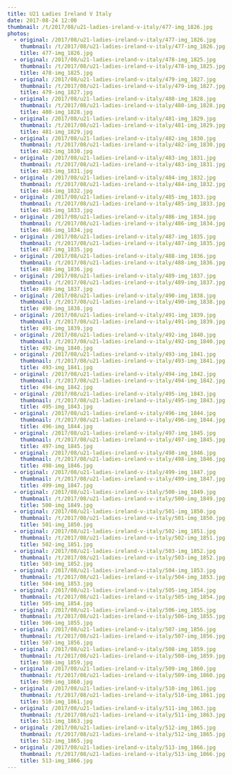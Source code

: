 ```yaml
---
title: U21 Ladies Ireland V Italy
date: 2017-08-24 12:00
thumbnail: /t/2017/08/u21-ladies-ireland-v-italy/477-img_1826.jpg
photos:
  - original: /2017/08/u21-ladies-ireland-v-italy/477-img_1826.jpg
    thumbnail: /t/2017/08/u21-ladies-ireland-v-italy/477-img_1826.jpg
    title: 477-img_1826.jpg
  - original: /2017/08/u21-ladies-ireland-v-italy/478-img_1825.jpg
    thumbnail: /t/2017/08/u21-ladies-ireland-v-italy/478-img_1825.jpg
    title: 478-img_1825.jpg
  - original: /2017/08/u21-ladies-ireland-v-italy/479-img_1827.jpg
    thumbnail: /t/2017/08/u21-ladies-ireland-v-italy/479-img_1827.jpg
    title: 479-img_1827.jpg
  - original: /2017/08/u21-ladies-ireland-v-italy/480-img_1828.jpg
    thumbnail: /t/2017/08/u21-ladies-ireland-v-italy/480-img_1828.jpg
    title: 480-img_1828.jpg
  - original: /2017/08/u21-ladies-ireland-v-italy/481-img_1829.jpg
    thumbnail: /t/2017/08/u21-ladies-ireland-v-italy/481-img_1829.jpg
    title: 481-img_1829.jpg
  - original: /2017/08/u21-ladies-ireland-v-italy/482-img_1830.jpg
    thumbnail: /t/2017/08/u21-ladies-ireland-v-italy/482-img_1830.jpg
    title: 482-img_1830.jpg
  - original: /2017/08/u21-ladies-ireland-v-italy/483-img_1831.jpg
    thumbnail: /t/2017/08/u21-ladies-ireland-v-italy/483-img_1831.jpg
    title: 483-img_1831.jpg
  - original: /2017/08/u21-ladies-ireland-v-italy/484-img_1832.jpg
    thumbnail: /t/2017/08/u21-ladies-ireland-v-italy/484-img_1832.jpg
    title: 484-img_1832.jpg
  - original: /2017/08/u21-ladies-ireland-v-italy/485-img_1833.jpg
    thumbnail: /t/2017/08/u21-ladies-ireland-v-italy/485-img_1833.jpg
    title: 485-img_1833.jpg
  - original: /2017/08/u21-ladies-ireland-v-italy/486-img_1834.jpg
    thumbnail: /t/2017/08/u21-ladies-ireland-v-italy/486-img_1834.jpg
    title: 486-img_1834.jpg
  - original: /2017/08/u21-ladies-ireland-v-italy/487-img_1835.jpg
    thumbnail: /t/2017/08/u21-ladies-ireland-v-italy/487-img_1835.jpg
    title: 487-img_1835.jpg
  - original: /2017/08/u21-ladies-ireland-v-italy/488-img_1836.jpg
    thumbnail: /t/2017/08/u21-ladies-ireland-v-italy/488-img_1836.jpg
    title: 488-img_1836.jpg
  - original: /2017/08/u21-ladies-ireland-v-italy/489-img_1837.jpg
    thumbnail: /t/2017/08/u21-ladies-ireland-v-italy/489-img_1837.jpg
    title: 489-img_1837.jpg
  - original: /2017/08/u21-ladies-ireland-v-italy/490-img_1838.jpg
    thumbnail: /t/2017/08/u21-ladies-ireland-v-italy/490-img_1838.jpg
    title: 490-img_1838.jpg
  - original: /2017/08/u21-ladies-ireland-v-italy/491-img_1839.jpg
    thumbnail: /t/2017/08/u21-ladies-ireland-v-italy/491-img_1839.jpg
    title: 491-img_1839.jpg
  - original: /2017/08/u21-ladies-ireland-v-italy/492-img_1840.jpg
    thumbnail: /t/2017/08/u21-ladies-ireland-v-italy/492-img_1840.jpg
    title: 492-img_1840.jpg
  - original: /2017/08/u21-ladies-ireland-v-italy/493-img_1841.jpg
    thumbnail: /t/2017/08/u21-ladies-ireland-v-italy/493-img_1841.jpg
    title: 493-img_1841.jpg
  - original: /2017/08/u21-ladies-ireland-v-italy/494-img_1842.jpg
    thumbnail: /t/2017/08/u21-ladies-ireland-v-italy/494-img_1842.jpg
    title: 494-img_1842.jpg
  - original: /2017/08/u21-ladies-ireland-v-italy/495-img_1843.jpg
    thumbnail: /t/2017/08/u21-ladies-ireland-v-italy/495-img_1843.jpg
    title: 495-img_1843.jpg
  - original: /2017/08/u21-ladies-ireland-v-italy/496-img_1844.jpg
    thumbnail: /t/2017/08/u21-ladies-ireland-v-italy/496-img_1844.jpg
    title: 496-img_1844.jpg
  - original: /2017/08/u21-ladies-ireland-v-italy/497-img_1845.jpg
    thumbnail: /t/2017/08/u21-ladies-ireland-v-italy/497-img_1845.jpg
    title: 497-img_1845.jpg
  - original: /2017/08/u21-ladies-ireland-v-italy/498-img_1846.jpg
    thumbnail: /t/2017/08/u21-ladies-ireland-v-italy/498-img_1846.jpg
    title: 498-img_1846.jpg
  - original: /2017/08/u21-ladies-ireland-v-italy/499-img_1847.jpg
    thumbnail: /t/2017/08/u21-ladies-ireland-v-italy/499-img_1847.jpg
    title: 499-img_1847.jpg
  - original: /2017/08/u21-ladies-ireland-v-italy/500-img_1849.jpg
    thumbnail: /t/2017/08/u21-ladies-ireland-v-italy/500-img_1849.jpg
    title: 500-img_1849.jpg
  - original: /2017/08/u21-ladies-ireland-v-italy/501-img_1850.jpg
    thumbnail: /t/2017/08/u21-ladies-ireland-v-italy/501-img_1850.jpg
    title: 501-img_1850.jpg
  - original: /2017/08/u21-ladies-ireland-v-italy/502-img_1851.jpg
    thumbnail: /t/2017/08/u21-ladies-ireland-v-italy/502-img_1851.jpg
    title: 502-img_1851.jpg
  - original: /2017/08/u21-ladies-ireland-v-italy/503-img_1852.jpg
    thumbnail: /t/2017/08/u21-ladies-ireland-v-italy/503-img_1852.jpg
    title: 503-img_1852.jpg
  - original: /2017/08/u21-ladies-ireland-v-italy/504-img_1853.jpg
    thumbnail: /t/2017/08/u21-ladies-ireland-v-italy/504-img_1853.jpg
    title: 504-img_1853.jpg
  - original: /2017/08/u21-ladies-ireland-v-italy/505-img_1854.jpg
    thumbnail: /t/2017/08/u21-ladies-ireland-v-italy/505-img_1854.jpg
    title: 505-img_1854.jpg
  - original: /2017/08/u21-ladies-ireland-v-italy/506-img_1855.jpg
    thumbnail: /t/2017/08/u21-ladies-ireland-v-italy/506-img_1855.jpg
    title: 506-img_1855.jpg
  - original: /2017/08/u21-ladies-ireland-v-italy/507-img_1856.jpg
    thumbnail: /t/2017/08/u21-ladies-ireland-v-italy/507-img_1856.jpg
    title: 507-img_1856.jpg
  - original: /2017/08/u21-ladies-ireland-v-italy/508-img_1859.jpg
    thumbnail: /t/2017/08/u21-ladies-ireland-v-italy/508-img_1859.jpg
    title: 508-img_1859.jpg
  - original: /2017/08/u21-ladies-ireland-v-italy/509-img_1860.jpg
    thumbnail: /t/2017/08/u21-ladies-ireland-v-italy/509-img_1860.jpg
    title: 509-img_1860.jpg
  - original: /2017/08/u21-ladies-ireland-v-italy/510-img_1861.jpg
    thumbnail: /t/2017/08/u21-ladies-ireland-v-italy/510-img_1861.jpg
    title: 510-img_1861.jpg
  - original: /2017/08/u21-ladies-ireland-v-italy/511-img_1863.jpg
    thumbnail: /t/2017/08/u21-ladies-ireland-v-italy/511-img_1863.jpg
    title: 511-img_1863.jpg
  - original: /2017/08/u21-ladies-ireland-v-italy/512-img_1865.jpg
    thumbnail: /t/2017/08/u21-ladies-ireland-v-italy/512-img_1865.jpg
    title: 512-img_1865.jpg
  - original: /2017/08/u21-ladies-ireland-v-italy/513-img_1866.jpg
    thumbnail: /t/2017/08/u21-ladies-ireland-v-italy/513-img_1866.jpg
    title: 513-img_1866.jpg
---
```

